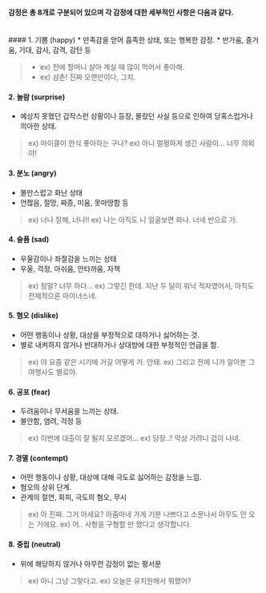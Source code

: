 #### 감정은 총 8개로 구분되어 있으며 각 감정에 대한 세부적인 사항은 다음과 같다.

<br>
####  1. 기쁨 (happy)
* 만족감을 얻어 흡족한 상태, 또는 행복한 감정.
* 반가움, 즐거움, 기대, 감사, 감격, 감탄 등
 
> * ex) 전에 할머니 살아 계실 때 많이 먹어서 좋아해.
> * ex)  삼촌! 진짜 오랜만이다, 그치.  

####  2. 놀람 (surprise)
* 예상치 못했던 갑작스런 상황이나 등장, 몰랐던 사실 등으로 인하여 당혹스럽거나 의아한 상태.

> ex) 마이클이 한식 좋아하는 구나?
> ex) 아니 멀쩡하게 생긴 사람이… 너무 의외야!

#### 3. 분노 (angry)
* 불만스럽고 화난 상태
* 언짢음, 절망, 짜증, 미움, 못마땅함 등

> ex) 너나 잘해, 너나!!
> ex) 나는 아직도 니 얼굴보면 화나. 너네 반으로 가.

#### 4. 슬픔 (sad)
* 우울감이나 좌절감을 느끼는 상태
* 우울, 걱정, 아쉬움, 안타까움, 자책

> ex) 정말? 너무  하다...
> ex) 그렇긴 한데. 지난 두 달이 워낙 적자였어서, 아직도 전체적으론 마이너스네.

#### 5. 혐오 (dislike)
* 어떤 행동이나 상황, 대상을 부정적으로 대하거나 싫어하는 것.
* 별로 내켜하지 않거나 반대하거나 상대방에 대한 부정적인 언급을 함.

> ex) 야 요즘 같은 시기에 거길 어떻게 가. 안돼.
> ex) 그리고 전에 니가 알아본 그 여행사도 별로야.


#### 6. 공포 (fear)
* 두려움이나 무서움을 느끼는 상태.
* 불안함, 염려, 걱정 등

> ex) 이번에  대출이  잘  될지  모르겠어...
> ex) 당장..? 막상 가려니 겁이 나네.

#### 7. 경멸 (contempt)
* 어떤 행동이나 상황, 대상에 대해 극도로 싫어하는 감정을 느낌.
* 혐오의 상위 단계.
* 관계의 절연, 회피, 극도의 혐오, 무시

> ex) 아 진짜. 그거 아세요? 아줌마네 가게 기분 나쁘다고 소문나서 아무도 안 오는 거에요.
> ex) 어.. 사형을 구형할 만 했다고 생각합니다.

#### 8. 중립 (neutral)
* 위에 해당하지 않거나 아무런 감정이 없는 평서문

> ex) 아니 그냥 그렇다고.
> ex) 오늘은 유치원에서 뭐했어?
